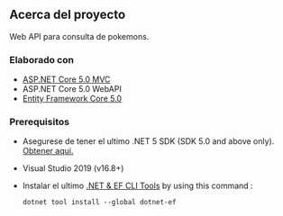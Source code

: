 ## Acerca del proyecto

Web API para consulta de pokemons.

### Elaborado con

-   [ASP.NET Core 5.0 MVC](https://dotnet.microsoft.com/learn/aspnet/what-is-aspnet-core)
-   ASP.NET Core 5.0 WebAPI
-   [Entity Framework Core 5.0](https://docs.microsoft.com/en-us/ef/core/)


### Prerequisitos

-   Asegurese de tener el ultimo .NET 5 SDK (SDK 5.0 and above only). [Obtener aqui.](https://dotnet.microsoft.com/download/dotnet/5.0)

-   Visual Studio 2019 (v16.8+) 

-   Instalar el ultimo [.NET & EF CLI Tools](https://docs.microsoft.com/en-us/ef/core/cli/dotnet) by using this command :

    ```.NET Core CLI
    dotnet tool install --global dotnet-ef
    ```
